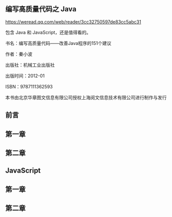 ## 编写高质量代码之 Java

https://weread.qq.com/web/reader/3cc32750597de83cc5abc31

包含 Java 和 JavaScript，还是值得看的。

书名：编写高质量代码——改善Java程序的151个建议

作者：秦小波

出版社：机械工业出版社

出版时间：2012-01

ISBN：9787111362593

本书由北京华章图文信息有限公司授权上海阅文信息技术有限公司进行制作与发行



## 前言



## 第一章



## 第二章



## JavaScript



## 第一章



## 第二章

